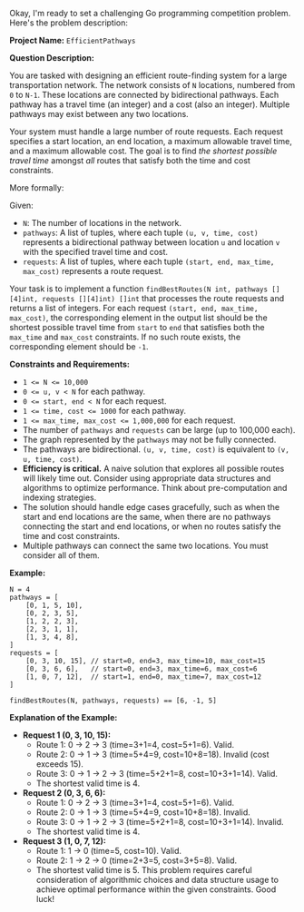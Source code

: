 Okay, I'm ready to set a challenging Go programming competition problem. Here's the problem description:

**Project Name:** `EfficientPathways`

**Question Description:**

You are tasked with designing an efficient route-finding system for a large transportation network. The network consists of `N` locations, numbered from `0` to `N-1`. These locations are connected by bidirectional pathways.  Each pathway has a travel time (an integer) and a cost (also an integer).  Multiple pathways may exist between any two locations.

Your system must handle a large number of route requests. Each request specifies a start location, an end location, a maximum allowable travel time, and a maximum allowable cost.  The goal is to find *the shortest possible travel time* amongst *all* routes that satisfy both the time and cost constraints.

More formally:

Given:

*   `N`: The number of locations in the network.
*   `pathways`: A list of tuples, where each tuple `(u, v, time, cost)` represents a bidirectional pathway between location `u` and location `v` with the specified travel time and cost.
*   `requests`: A list of tuples, where each tuple `(start, end, max_time, max_cost)` represents a route request.

Your task is to implement a function `findBestRoutes(N int, pathways [][4]int, requests [][4]int) []int` that processes the route requests and returns a list of integers. For each request `(start, end, max_time, max_cost)`, the corresponding element in the output list should be the shortest possible travel time from `start` to `end` that satisfies both the `max_time` and `max_cost` constraints. If no such route exists, the corresponding element should be `-1`.

**Constraints and Requirements:**

*   `1 <= N <= 10,000`
*   `0 <= u, v < N` for each pathway.
*   `0 <= start, end < N` for each request.
*   `1 <= time, cost <= 1000` for each pathway.
*   `1 <= max_time, max_cost <= 1,000,000` for each request.
*   The number of `pathways` and `requests` can be large (up to 100,000 each).
*   The graph represented by the `pathways` may not be fully connected.
*   The pathways are bidirectional.  `(u, v, time, cost)` is equivalent to `(v, u, time, cost)`.
*   **Efficiency is critical.** A naive solution that explores all possible routes will likely time out.  Consider using appropriate data structures and algorithms to optimize performance.  Think about pre-computation and indexing strategies.
*   The solution should handle edge cases gracefully, such as when the start and end locations are the same, when there are no pathways connecting the start and end locations, or when no routes satisfy the time and cost constraints.
*   Multiple pathways can connect the same two locations. You must consider all of them.

**Example:**

```
N = 4
pathways = [
    [0, 1, 5, 10],
    [0, 2, 3, 5],
    [1, 2, 2, 3],
    [2, 3, 1, 1],
    [1, 3, 4, 8],
]
requests = [
    [0, 3, 10, 15], // start=0, end=3, max_time=10, max_cost=15
    [0, 3, 6, 6],   // start=0, end=3, max_time=6, max_cost=6
    [1, 0, 7, 12],  // start=1, end=0, max_time=7, max_cost=12
]

findBestRoutes(N, pathways, requests) == [6, -1, 5]
```

**Explanation of the Example:**

*   **Request 1 (0, 3, 10, 15):**
    *   Route 1: 0 -> 2 -> 3 (time=3+1=4, cost=5+1=6).  Valid.
    *   Route 2: 0 -> 1 -> 3 (time=5+4=9, cost=10+8=18). Invalid (cost exceeds 15).
    *   Route 3: 0 -> 1 -> 2 -> 3 (time=5+2+1=8, cost=10+3+1=14). Valid.
    *   The shortest valid time is 4.
*   **Request 2 (0, 3, 6, 6):**
    *   Route 1: 0 -> 2 -> 3 (time=3+1=4, cost=5+1=6).  Valid.
    *   Route 2: 0 -> 1 -> 3 (time=5+4=9, cost=10+8=18). Invalid.
    *   Route 3: 0 -> 1 -> 2 -> 3 (time=5+2+1=8, cost=10+3+1=14). Invalid.
    *   The shortest valid time is 4.
*   **Request 3 (1, 0, 7, 12):**
    *   Route 1: 1 -> 0 (time=5, cost=10). Valid.
    *   Route 2: 1 -> 2 -> 0 (time=2+3=5, cost=3+5=8). Valid.
    *   The shortest valid time is 5.
This problem requires careful consideration of algorithmic choices and data structure usage to achieve optimal performance within the given constraints. Good luck!
